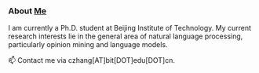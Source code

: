 ### About [Me](https://genezc.github.io)

I am currently a Ph.D. student at Beijing Institute of Technology. My current research interests lie in the general area of natural language processing, particularly opinion mining and language models.

📫 Contact me via czhang[AT]bit[DOT]edu[DOT]cn.



